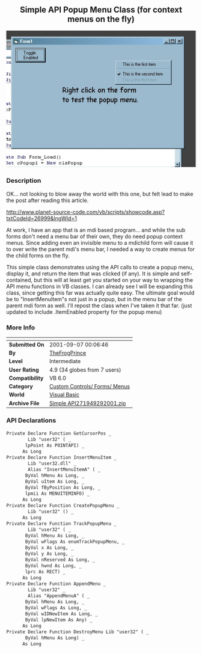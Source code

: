 ﻿<div align="center">

## Simple API Popup Menu Class  \(for context menus on the fly\)

<img src="PIC20019292144295901.jpg">
</div>

### Description

OK... not looking to blow away the world with this one, but felt lead to make the post after reading this article.

http://www.planet-source-code.com/vb/scripts/showcode.asp?txtCodeId=26999&lngWId=1

At work, I have an app that is an mdi based program... and while the sub forms don't need a menu bar of their own, they do need popup context menus. Since adding even an invisible menu to a mdichild form will cause it to over write the parent mdi's menu bar, I needed a way to create menus for the child forms on the fly.

This simple class demonstrates using the API calls to create a popup menu, display it, and return the item that was clicked (if any). It is simple and self-contained, but this will at least get you started on your way to wrapping the API menu functions in VB classes. I can already see I will be expanding this class, since getting this far was actually quite easy. The ultimate goal would be to "InsertMenuItem"s not just in a popup, but in the menu bar of the parent mdi form as well. I'll repost the class when I've taken it that far. (just updated to include .ItemEnabled property for the popup menu)
 
### More Info
 


<span>             |<span>
---                |---
**Submitted On**   |2001-09-07 00:06:46
**By**             |[TheFrogPrince](https://github.com/Planet-Source-Code/PSCIndex/blob/master/ByAuthor/thefrogprince.md)
**Level**          |Intermediate
**User Rating**    |4.9 (34 globes from 7 users)
**Compatibility**  |VB 6\.0
**Category**       |[Custom Controls/ Forms/  Menus](https://github.com/Planet-Source-Code/PSCIndex/blob/master/ByCategory/custom-controls-forms-menus__1-4.md)
**World**          |[Visual Basic](https://github.com/Planet-Source-Code/PSCIndex/blob/master/ByWorld/visual-basic.md)
**Archive File**   |[Simple API271949292001\.zip](https://github.com/Planet-Source-Code/thefrogprince-simple-api-popup-menu-class-for-context-menus-on-the-fly__1-27043/archive/master.zip)

### API Declarations

```
Private Declare Function GetCursorPos _
        Lib "user32" ( _
       lpPoint As POINTAPI) _
      As Long
Private Declare Function InsertMenuItem _
        Lib "user32.dll" _
        Alias "InsertMenuItemA" ( _
       ByVal hMenu As Long, _
       ByVal uItem As Long, _
       ByVal fByPosition As Long, _
       lpmii As MENUITEMINFO) _
      As Long
Private Declare Function CreatePopupMenu _
        Lib "user32" () _
      As Long
Private Declare Function TrackPopupMenu _
        Lib "user32" ( _
       ByVal hMenu As Long, _
       ByVal wFlags As enumTrackPopupMenu, _
       ByVal x As Long, _
       ByVal y As Long, _
       ByVal nReserved As Long, _
       ByVal hwnd As Long, _
       lprc As RECT) _
      As Long
Private Declare Function AppendMenu _
        Lib "user32" _
        Alias "AppendMenuA" ( _
       ByVal hMenu As Long, _
       ByVal wFlags As Long, _
       ByVal wIDNewItem As Long, _
       ByVal lpNewItem As Any) _
      As Long
Private Declare Function DestroyMenu Lib "user32" ( _
       ByVal hMenu As Long) _
      As Long
```





